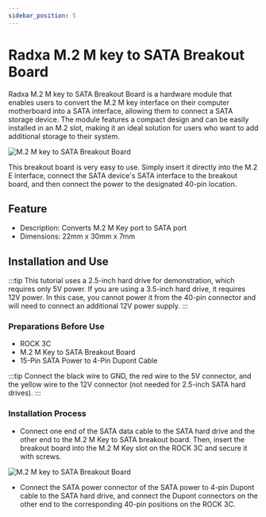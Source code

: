 ```yaml
---
sidebar_position: 5
---
```


# Radxa M.2 M key to SATA Breakout Board

Radxa M.2 M key to SATA Breakout Board is a hardware module that enables users to convert the M.2 M key interface on their computer motherboard into a SATA interface, allowing them to connect a SATA storage device. The module features a compact design and can be easily installed in an M.2 slot, making it an ideal solution for users who want to add additional storage to their system.

![M.2 M key to SATA Breakout Board](/img/accessories/m2m-to-sata-1.webp)

This breakout board is very easy to use. Simply insert it directly into the M.2 E interface, connect the SATA device's SATA interface to the breakout board, and then connect the power to the designated 40-pin location.

## Feature

- Description: Converts M.2 M Key port to SATA port
- Dimensions: 22mm x 30mm x 7mm

## Installation and Use

:::tip
This tutorial uses a 2.5-inch hard drive for demonstration, which requires only 5V power. If you are using a 3.5-inch hard drive, it requires 12V power. In this case, you cannot power it from the 40-pin connector and will need to connect an additional 12V power supply.
:::

### Preparations Before Use

- ROCK 3C
- M.2 M Key to SATA Breakout Board
- 15-Pin SATA Power to 4-Pin Dupont Cable

:::tip
Connect the black wire to GND, the red wire to the 5V connector, and the yellow wire to the 12V connector (not needed for 2.5-inch SATA hard drives).
:::

### Installation Process

- Connect one end of the SATA data cable to the SATA hard drive and the other end to the M.2 M Key to SATA breakout board. Then, insert the breakout board into the M.2 M Key slot on the ROCK 3C and secure it with screws.

![M.2 M key to SATA Breakout Board](/img/accessories/m2e-to-sata-4.webp)

- Connect the SATA power connector of the SATA power to 4-pin Dupont cable to the SATA hard drive, and connect the Dupont connectors on the other end to the corresponding 40-pin positions on the ROCK 3C.
